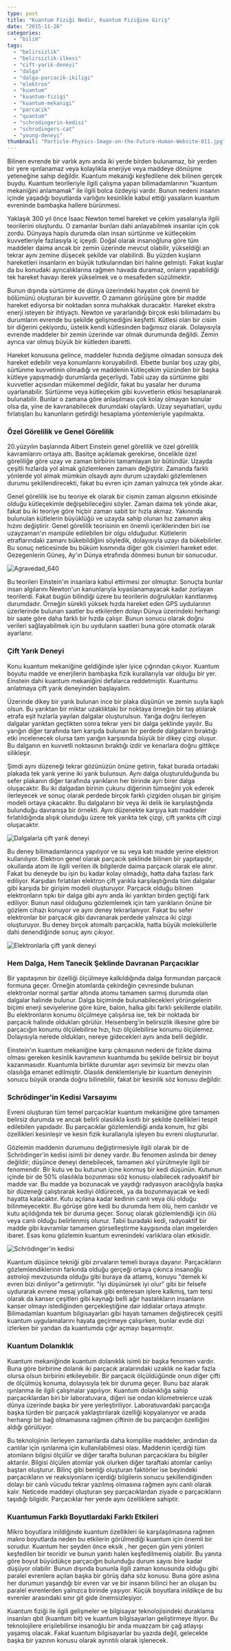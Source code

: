 ```yaml
---
type: post
title: "Kuantum Fiziği Nedir, Kuantum Fiziğine Giriş"
date: "2015-11-26"
categories: 
  - "bilim"
tags: 
  - "belirsizlik"
  - "belirsizlik-ilkesi"
  - "cift-yarik-deneyi"
  - "dalga"
  - "dalga-parcacik-ikiligi"
  - "elektron"
  - "kuantum"
  - "kuantum-fizigi"
  - "kuantum-mekanigi"
  - "parcacik"
  - "quantum"
  - "schrodingerin-kedisi"
  - "schrodingers-cat"
  - "young-deneyi"
thumbnail: "Particle-Physics-Image-on-the-Future-Human-Website-011.jpg"
---
```


Bilinen evrende bir varlık aynı anda iki yerde birden bulunamaz, bir yerden bir yere ışınlanamaz veya kolaylıkla enerjiye veya maddeye dönüşme yeteneğine sahip değildir. Kuantum mekaniği keşfedilene dek bilinen gerçek buydu. Kuantum teorileriyle ilgili çalışma yapan bilimadamlarının "kuantum mekaniğini anlamamak" ile ilgili bolca özdeyişi vardır. Bunun nedeni insanın içinde yaşadığı boyutlarda varlığını kesinlikle kabul ettiği yasaların kuantum evreninde bambaşka hallere bürünmesi.

Yaklaşık 300 yıl önce Isaac Newton temel hareket ve çekim yasalarıyla ilgili teorilerini oluşturdu. O zamanlar bunları dahi anlayabilmek insanlar için çok zordu. Dünyaya hapis durumda olan insan sürtünme ve kütleçekim kuvvetleriyle fazlasıyla iç içeydi. Doğal olarak insanoğluna göre tüm maddeler daima ancak bir zemin üzerinde mevcut olabilir, yükseldiği an tekrar aynı zemine düşecek şekilde var olabilirdi. Bu yüzden kuşların hareketleri insanların en büyük tutkularından biri haline gelmişti. Fakat kuşlar da bu konudaki ayrıcalıklarına rağmen havada duramaz, onların yapabildiği tek hareket havayı iterek yükselmek ve o mesafeden süzülmektir.

Bunun dışında sürtünme de dünya üzerindeki hayatın çok önemli bir bölümünü oluşturan bir kuvvettir. O zamanın görüşüne göre bir madde hareket ediyorsa bir noktadan sonra muhakkak duracaktır. Hareket ekstra enerji isteyen bir ihtiyaçtı. Newton ve yararlandığı birçok eski bilimadamı bu durumların evrende bu şekilde gelişmediğini keşfetti. Kütlesi olan bir cisim bir diğerini çekiyordu, üstelik kendi kütlesinden bağımsız olarak. Dolayısıyla evrende maddeler bir zemin üzerinde var olmak durumunda değildi. Zemin ayrıca var olmuş büyük bir kütleden ibaretti.

Hareket konusuna gelince, maddeler hızında değişme olmadan sonsuza dek hareket edebilir veya konumlarını koruyabilirdi. Elbette bunlar boş uzay gibi, sürtünme kuvvetinin olmadığı ve maddenin kütleçekim yüzünden bir başka kütleye yapışmadığı durumlarda geçerliydi. Tabii uzay da sürtünme gibi kuvvetler açısından mükemmel değildir, fakat bu yasalar her duruma uyarlanabilir. Sürtünme veya kütleçekim gibi kuvvetlerin etkisi hesaplanarak bulunabilir. Bunlar o zamana göre anlaşılması çok kolay olmayan konular olsa da, yine de kavranabilecek durumdaki olaylardı. Uzay seyahatlari, uydu fırlatışları bu kanunların getirdiği hesaplama yöntemleriyle yapılmakta.

### Özel Görelilik ve Genel Görelilik

20.yüzyılın başlarında Albert Einstein genel görelilik ve özel görelilik kavramlarını ortaya attı. Basitçe açıklamak gerekirse, öncelikle özel göreliliğe göre uzay ve zaman birbirini tamamlayan bir bütündür. Uzayda çeşitli hızlarda yol almak gözlemlenen zamanı değiştirir. Zamanda farklı yönlerde yol almak mümkün olsaydı aynı durum uzaydaki gözlemlenen durumu şekillendirecekti, fakat bu evren için zaman yalnızca tek yönde akar.

Genel görelilik ise bu teoriye ek olarak bir cismin zaman algısının etkisinde olduğu kütleçekimle değişebileceğini söyler. Zaman daima tek yönde akar, fakat bu iki teoriye göre hiçbir zaman sabit bir hızla akmaz. Yakınında bulunulan kütlelerin büyüklüğü ve uzayda sahip olunan hız zamanın akış hızını değiştirir. Genel görelilik teorisinin en önemli içeriklerinden biri ise uzayzaman'ın manipüle edilebilen bir olgu olduğudur. Kütlelerin etraflarındaki zamanı bükebildiğini söyledik, dolayısıyla uzayı da bükebilirler. Bu sonuç neticesinde bu büküm kısmında diğer gök cisimleri hareket eder. Gezegenlerin Güneş, Ay'ın Dünya etrafında dönmesi bunun bir sonucudur.

![Agravedad_640](images/Agravedad_640.jpg)

Bu teorileri Einstein'ın insanlara kabul ettirmesi zor olmuştur. Sonuçta bunlar insan algılarını Newton'un kanunlarıyla kıyaslanamayacak kadar zorlayan teorilerdi. Fakat bugün bilindiği üzere bu teorilerin doğrulukları kanıtlanmış durumdadır. Örneğin sürekli yüksek hızda hareket eden GPS uydularının üzerlerinde bulunan saatler bu etkilerden dolayı Dünya üzerindeki herhangi bir saate göre daha farklı bir hızda çalışır. Bunun sonucu olarak doğru verileri sağlayabilmek için bu uyduların saatleri buna göre otomatik olarak ayarlanır.

### Çift Yarık Deneyi

Konu kuantum mekaniğine geldiğinde işler iyice çığrından çıkıyor. Kuantum boyutu madde ve enerjilerin bambaşka fizik kurallarıyla var olduğu bir yer. Einstein dahi kuantum mekaniğini defalarca reddetmiştir. Kuantumu anlatmaya çift yarık deneyinden başlayalım.

Üzerinde dikey bir yarık bulunan ince bir plaka düşünün ve zemin suyla kaplı olsun. Bu yarıktan bir miktar uzaklıktaki bir noktaya örneğin bir taş atılarak etrafa eşit hızlarla yayılan dalgalar oluşturulsun. Yarığa doğru ilerleyen dalgalar yarıktan geçtikten sonra tekrar yeni bir dalga şeklinde yayılır. Bu yarığın diğer tarafında tam karşıda bulunan bir perdede dalgaların bıraktığı etki incelenecek olursa tam yarığın karşısında büyük bir dikey çizgi oluşur. Bu dalganın en kuvvetli noktasının bıraktığı izdir ve kenarlara doğru gittikçe silikleşir.

Şimdi aynı düzeneği tekrar gözünüzün önüne getirin, fakat burada ortadaki plakada tek yarık yerine iki yarık bulunsun. Aynı dalga oluşturulduğunda bu sefer plakanın diğer tarafında yarıkların her birinde ayrı birer dalga oluşacaktır. Bu iki dalgadan birinin çukuru diğerinin tümseğini yok ederek ilerleyecek ve sonuç olarak perdede birçok farklı çizgiden oluşan bir girişim modeli ortaya çıkacaktır. Bu dalgaların bir veya iki delik ile karşılaştığında bulunduğu davranışa bir örnekti. Aynı düzenekte karşıya katı maddeler fırlatıldığında alışık olunduğu üzere tek yarıkta tek çizgi, çift yarıkta çift çizgi oluşacaktır.

![Dalgalarla çift yarık deneyi](images/photon_double_slit3.gif)

Bu deney bilimadamlarınca yapılıyor ve su veya katı madde yerine elektron kullanılıyor. Elektron genel olarak parçacık şeklinde bilinen bir yapıtaşıdır, okullarda atom ile ilgili verilen ilk bilgilerde daima parçacık olarak ele alınır. Fakat bu deneyde bu işin bu kadar kolay olmadığı, hatta daha fazlası fark ediliyor. Karşıdan fırlatılan elektron çift yarıkla karşılaştığında tüm dalgalar gibi karşıda bir girişim modeli oluşturuyor. Parçacık olduğu bilinen elektronların tıpkı bir dalga gibi aynı anda iki yarıktan birden geçtiği fark ediliyor. Bunun nasıl olduğunu gözlemlemek için tam yarıkların önüne bir gözlem cihazı konuyor ve aynı deney tekrarlanıyor. Fakat bu sefer elektronlar bir parçacık gibi davranarak perdede yalnızca iki çizgi oluşturuyor. Bu deney birçok atomaltı parçacıkla, hatta büyük moleküllerle dahi denendiğinde sonuç aynı çıkıyor.

![Elektronlarla çift yarık deneyi](images/photon_double_slit2.gif)

### Hem Dalga, Hem Tanecik Şeklinde Davranan Parçacıklar

Bir yapıtaşının bir özelliği ölçülmeye kalkıldığında dalga formundan parçacık formuna geçer. Örneğin atomlarda çekirdeğin çevresinde bulunan elektronlar normal şartlar altında atomu tamamen sarmış durumda olan dalgalar halinde bulunur. Dalga biçiminde bulunabilecekleri yörüngelerin biçimi enerji seviyelerine göre küre, balon, halka gibi farklı şekillerde olabilir. Bu elektronların konumu ölçülmeye çalışılırsa ise, tek bir noktada bir parçacık halinde oldukları görülür. Heisenberg'in belirsizlik ilkesine göre bir parçacığın konumu ölçülebilirse hızı, hızı ölçülebilirse konumu ölçülemez. Dolayısıyla nerede oldukları, nereye gidecekleri aynı anda belli değildir.

Einstein'ın kuantum mekaniğine karşı çıkmasının nedeni de fizikte daima olması gereken kesinlik kavramının kuantumda bu şekilde belirsiz bir boyut kazanmasıdır. Kuantumla birlikte durumlar aşırı sevimsiz bir mevzu olan olasılığa emanet edilmiştir. Olasılık denklemleriyle bir kuantum deneyinin sonucu büyük oranda doğru bilinebilir, fakat bir kesinlik söz konusu değildir.

### Schrödinger'in Kedisi Varsayımı

Evreni oluşturan tüm temel parçacıklar kuantum mekaniğine göre tamamen belirsiz durumda ve ancak belirli olasılıkla kısıtlı bir şekilde özellikleri tespit edilebilen yapıdadır. Bu parçacıklar gözlemlendiği anda konum, hız gibi özellikleri kesinleşir ve kesin fizik kurallarıyla işleyen bu evreni oluştururlar.

Gözlemin maddenin durumunu değiştirmesiyle ilgili olarak bir de Schrödinger'in kedisi isimli bir deney vardır. Bu fenomen aslında bir deney değildir; düşünce deneyi denebilecek, tamamen akıl yürütmeyle ilgili bir fenomendir. Bir kutu ve bu kutunun içine konmuş bir kedi düşünün. Kutunun içinde bir de 50% olasılıkla bozunması söz konusu olabilecek radyoaktif bir madde var. Bu madde ya bozunacak ve yaydığı radyasyon aracılığıyla başka bir düzeneği çalıştırarak kediyi öldürecek, ya da bozunmayacak ve kedi hayatta kalacaktır. Kutu açılana kadar kedinin canlı veya ölü olduğu bilinmeyecektir. Bu görüşe göre kedi bu durumda hem ölü, hem canlıdır ve kutu açıldığında tek bir duruma geçer. Sonuç olarak gözlemlendiği için ölü veya canlı olduğu belirlenmiş olunur. Tabii buradaki kedi, radyoaktif bir madde gibi kavramlar tamamen görselleştirme kaygısında olan imgelerden ibaret. Esas konu gözlemin kuantum evrenindeki varlıklara olan etkisidir.

![Schrödinger'in kedisi](images/Schrödingers-Cat-3-300x191.jpg)

Kuantum düşünce tekniği gibi zırvaların temeli buraya dayanır. Parçacıkların gözlemlendiklerinin farkında olduğu gerçeği ortaya çıkınca insanoğlu astroloji mevzusunda olduğu gibi buraya da atlamış, konuyu "demek ki evren bizi dinliyor"a getirmiştir. "İyi düşünürsek iyi olur" gibi bir felsefe uydurarak evrene mesaj yollamak gibi enteresan işlere kalkmış, tam tersi olarak da kanser çeşitleri gibi kaynağı belli ağır hastalıkların insanların kanser olmayı istediğinden gerçekleştiğine dair iddialar ortaya atmıştır. Bilimadamları kuantum bilgisayarları gibi hayatı tamamen değiştirecek çeşitli kuantum uygulamalarını hayata geçirmeye çalışırken, bunlar evde dizi izlerken bir yandan da kuantumda çığır açmayı başarmıştır.

### Kuantum Dolanıklık

Kuantum mekaniğinde kuantum dolanıklık isimli bir başka fenomen vardır. Buna göre birbirine dolanık iki parçacık aralarındaki uzaklık ne kadar fazla olursa olsun birbirini etkileyebilir. Bir parçacık ölçüldüğünde onun diğer çifti de ölçülmüş konuma, dolayısıyla tek bir duruma geçer. Bunu baz alarak ışınlanma ile ilgili çalışmalar yapılıyor. Kuantum dolanıklığa sahip parçacıklardan biri bir laboratuvara, diğeri ise ondan kilometrelerce uzak dünya üzerinde başka bir yere yerleştiriliyor. Laboratuvardaki parçacığa başka türden bir parçacık yaklaştırılarak özelliği kopyalanıyor ve arada herhangi bir bağ olmamasına rağmen çiftinin de bu parçacığın özelliğini aldığı görülüyor.

Bu teknolojinin ilerleyen zamanlarda daha komplike maddeler, ardından da canlılar için ışınlanma için kullanılabilmesi olası. Maddenin içerdiği tüm atomların bilgisi ölçülür ve diğer tarafta bulunan parçacıklara bu bilgiler aktarılır. Bilgisi ölçülen atomlar yok olurken diğer taraftaki atomlar canlıyı baştan oluşturur. Bilinç gibi benliği oluşturan faktörler ise beyindeki parçacıkların ve reaksiyonların içerdiği bilgilerin sonucu şekillendiğinden dolayı bir canlı vücudu tekrar yazılmış olmasına rağmen aynı canlı olarak kalır. Neticede maddeyi oluşturan şey parçacıklardan ziyade o parçacıkların taşıdığı bilgidir. Parçacıklar her yerde aynı özelliklere sahiptir.

### Kuantumun Farklı Boyutlardaki Farklı Etkileri

Mikro boyutlara inildiğinde kuantum özellikleri ile karşılaşılmasına rağmen makro boyutlarda neden bu etkilerin görülmediği kuantum için önemli bir sorudur. Kuantum her şeyden önce eksik , her geçen gün yeni yönleri keşfedilen bir teoridir ve bunun yanıtı halen keşfedilmemiş olabilir. Bu yanıta göre boyut büyüdükçe parçacığın bulunduğu durum sayısı bire kadar düşüyor olabilir. Bunun dışında bununla ilgili zaman konusunda olduğu gibi paralel evrenlere açılan başka bir görüş daha söz konusu. Buna göre aslına her durumun yaşandığı bir evren var ve bir insanın bilinci her an oluşan bu paralel evrenlerden yalnızca birinde yaşıyor. Küçük boyutlara inildikçe de bu evrenler arasındaki sınır git gide önemsizleşiyor.

Kuantum fiziği ile ilgili gelişmeler ve bilgisayar teknolojisindeki duraklama insanları qbit (kuantum bit) ve kuantum bilgisayarları geliştirmeye itiyor. Bu teknolojilere erişilebilirse insanoğlu bir anda muazzam bir çağ atlayışı yaşamış olacak. Fakat kuantum bilgisayarlar bu yazıda değil, gelecekte başka bir yazının konusu olarak ayrıntılı olarak işlenecek.
